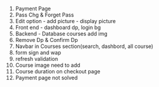 <!-- !To Do List: -->

1. Payment Page
2. Pass Chg & Forget Pass
3. Edit option - add picture - display picture
4. Front end - dashboard dp, login bg
5. Backend - Database courses add img
6. Remove Dp & Confirm Dp
7. Navbar in Courses section(search, dashbord, all course)
8. form sign and wap
9. refresh validation
10. Course image need to add
11. Course duration on checkout page
12. Payment page not solved
